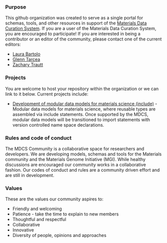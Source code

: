 ### Purpose

This github organization was created to serve as a single portal for schemas, tools, and other resources in support of the [Materials Data Curation System](https://mgi.nist.gov/materials-data-curation-system). If you are a user of the Materials Data Curation System, you are encouraged to participate! If you are interested in being a contributor or an editor of the community, please contact one of the current editors:

* [Laura Bartolo](https://github.com/lbartolo)
* [Glenn Tarcea](https://github.com/gtarcea)
* [Zachary Trautt](https://github.com/ztrautt)

### Projects

You are welcome to host your repository within the organization or we can link to it below. Current projects include:

* [Development of modular data models for materials science (include)](https://github.com/MDCS-community/modular-data-models-include) - Modular data models for materials science, where reusable types are assembled via include statements. Once supported by the MDCS, modular data models will be transitioned to import statements with version controlled name space declarations.

### Rules and code of conduct

The MDCS Community is a collaborative space for researchers and developers. We are developing models, schemas and tools for the Materials community and the
Materials Genome Initiative (MGI). While healthy discussions are encouraged our community works in a collaborative fashion. Our codes of conduct and rules
are a community driven effort and are still in development. 

### Values

These are the values our community aspires to:

* Friendly and welcoming
* Patience - take the time to explain to new members
* Thoughtful and respectful
* Collaborative
* Innovative
* Diversity of people, opinions and approaches

